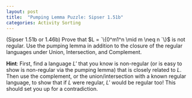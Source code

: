 ```yaml
---
layout: post
title:  "Pumping Lemma Puzzle: Sipser 1.51b"
categories: Activity Sorting
---
```


(Sipser 1.51b or 1.46b) Prove that $L = `\{0^m1^n \mid m \neq n `\}$ is not regular. Use the pumping lemma in addition to the closure of the regular languages under Union, Intersection, and Complement.

**Hint**: First, find a language $L'$ that you know is non-regular (or is easy to show is non-regular via the pumping lemma) that is closely related to $L$. Then use the complement, or the union/intersection with a known regular language, to show that if $L$ were regular, $L'$ would be regular too! This should set you up for a contradiction.
